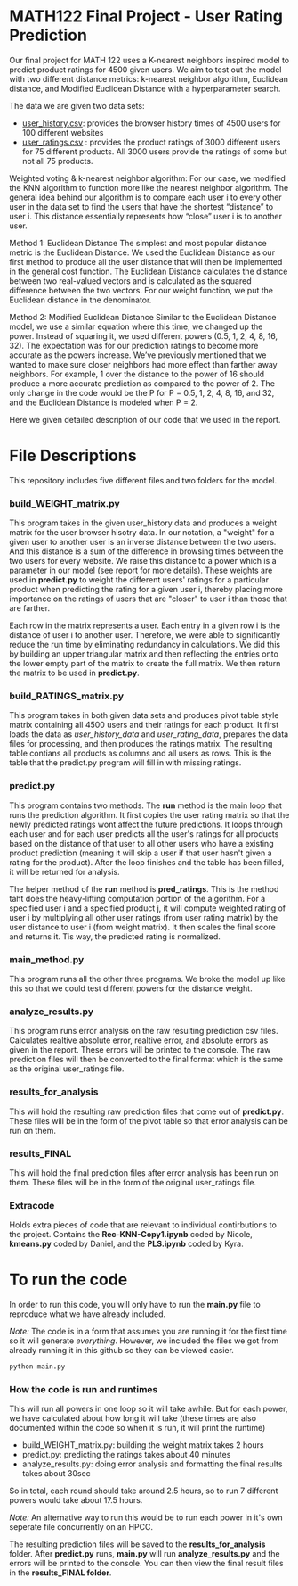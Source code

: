 # MATH122 Final Project - User Rating Prediction

Our final project for MATH 122 uses a K-nearest neighbors inspired model to predict product ratings for 4500 given users. We aim to test out the model with two different distance metrics: k-nearest neighbor algorithm, Euclidean distance, and Modified Euclidean Distance with a hyperparameter search.

The data we are given two data sets: 
- [user_history.csv](https://c569257608da4dcaafbc-my.sharepoint.com/:x:/g/personal/kyrarivest_brandeis_edu/ESnHmQiYEqtEuUTzZBAM9aMBa4lJ11yGAOXs3PN4rxFfKg?e=WGI6ZD): provides the browser history times of 4500 users for 100 different websites
- [user_ratings.csv](https://c569257608da4dcaafbc-my.sharepoint.com/:x:/g/personal/kyrarivest_brandeis_edu/Edf-Cftx1QBEg4nT0CrTVMABGhJfDwSN6SKW3Vd9Yry8RA?e=faePVb) : provides the product ratings of 3000 different users for 75 different products. All 3000 users provide the ratings of some but not all 75 products.

Weighted voting & k-nearest neighbor algorithm:
For our case, we modified the KNN algorithm to function more like the nearest neighbor algorithm. The general idea behind our algorithm is to compare each user i to every other user in the data set to find the users that have the shortest “distance” to user i. This distance essentially represents how “close” user i is to another user. 

Method 1: Euclidean Distance 
The simplest and most popular distance metric is the Euclidean Distance. We used the Euclidean Distance as our first method to produce all the user distance that will then be implemented in the general cost function. The Euclidean Distance calculates the distance between two real-valued vectors and is calculated as the squared difference between the two vectors. For our weight function, we put the Euclidean distance in the denominator. 

Method 2: Modified Euclidean Distance 
Similar to the Euclidean Distance model, we use a similar equation where this time, we changed up the power. Instead of squaring it, we used different powers (0.5, 1, 2, 4, 8, 16, 32). The expectation was for our prediction ratings to become more accurate as the powers increase. We’ve previously mentioned that we wanted to make sure closer neighbors had more effect than farther away neighbors. For example, 1 over the distance to the power of 16 should produce a more accurate prediction as compared to the power of 2. The only change in the code would be the P for P = 0.5, 1, 2, 4, 8, 16, and 32, and the Euclidean Distance is modeled when P = 2.

Here we given detailed description of our code that we used in the report.

# File Descriptions

This repository includes five different files and two folders for the model.

### build_WEIGHT_matrix.py
This program takes in the given user_history data and produces a weight matrix for the user browser hisotry data. In our notation, a "weight" for a given user to another user is an inverse distance between the two users. And this distance is a sum of the difference in browsing times between the two users for every website. We raise this distance to a power which is a parameter in our model (see report for more details). These weights are used in **predict.py** to weight the different users' ratings for a particular product when predicting the rating for a given user i, thereby placing more importance on the ratings of users that are "closer" to user i than those that are farther.

Each row in the matrix represents a user. Each entry in a given row i is the distance of user i to another user. Therefore, we were able to significantly reduce the run time by eliminating redundancy in calculations. We did this by building an upper triangular matrix and then reflecting the entries onto the lower empty part of the matrix to create the full matrix. We then return the matrix to be used in **predict.py**.


### build_RATINGS_matrix.py
This program takes in both given data sets and produces pivot table style matrix containing all 4500 users and their ratings for each product. It first loads the data as *user_history_data* and *user_rating_data*, prepares the data files for processing, and then produces the ratings matrix. The resulting table contians all products as columns and all users as rows. This is the table that the predict.py program will fill in with missing ratings.

### predict.py
This program contains two methods. The **run** method is the main loop that runs the prediction algorithm. It first copies the user rating matrix so that the newly predicted ratings wont affect the future predictions. It loops through each user and for each user predicts all the user's ratings for all products based on the distance of that user to all other users who have a existing product prediction (meaning it will skip a user if that user hasn't given a rating for the product). After the loop finishes and the table has been filled, it will be returned for analysis.

The helper method of the **run** method is **pred_ratings**. This is the method taht does the heavy-lifting computation portion of the algorithm. For a specified user i and a specified product j, it will compute weighted rating of user i by multiplying all other user ratings (from user rating matrix) by the user distance to user i (from weight matrix). It then scales the final score and returns it. Tis way, the predicted rating is normalized.

### main_method.py
This program runs all the other three programs. We broke the model up like this so that we could test different powers for the distance weight. 

### analyze_results.py
This program runs error analysis on the raw resulting prediction csv files. Calculates realtive absolute error, realtive error, and absolute errors as given in the report. These errors will be printed to the console. The raw prediction files will then be converted to the final format which is the same as the original user_ratings file.

### results_for_analysis
This will hold the resulting raw prediction files that come out of **predict.py**. These files will be in the form of the pivot table so that error analysis can be run on them.

### results_FINAL
This will hold the final prediction files after error analysis has been run on them. These files will be in the form of the original user_ratings file.

### Extracode
Holds extra pieces of code that are relevant to individual contirbutions to the project. Contains the **Rec-KNN-Copy1.ipynb** coded by Nicole, **kmeans.py** coded by Daniel, and the **PLS.ipynb** coded by Kyra.

# To run the code
In order to run this code, you will only have to run the **main.py** file to reproduce what we have already included.

*Note:* The code is in a form that assumes you are running it for the first time so it will generate *everything*. However, we included the files we got from already running it in this github so they can be viewed easier.

```python
python main.py
```

### How the code is run and runtimes
This will run all powers in one loop so it will take awhile. But for each power, we have calculated about how long it will take (these times are also documented within the code so when it is run, it will print the runtime)

- build_WEIGHT_matrix.py: building the weight matrix takes 2 hours
- predict.py: predicting the ratings takes about 40 minutes
- analyze_results.py: doing error analysis and formatting the final results takes about 30sec

So in total, each round should take around 2.5 hours, so to run 7 different powers would take about 17.5 hours.

*Note:* An alternative way to run this would be to run each power in it's own seperate file concurrently on an HPCC.

The resulting prediction files will be saved to the **results_for_analysis** folder. After **predict.py** runs, **main.py** will run **analyze_results.py** and the errors will be printed to the console. You can then view the final result files in the **results_FINAL folder**.
